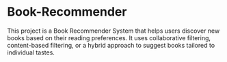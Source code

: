 # Book-Recommender
This project is a Book Recommender System that helps users discover new books based on their reading preferences. 
It uses collaborative filtering, content-based filtering, or a hybrid approach to suggest books tailored to individual tastes.
